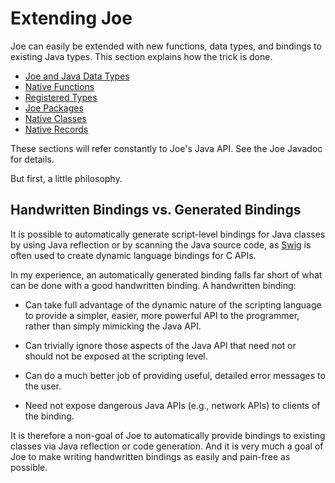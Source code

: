 # Extending Joe

Joe can easily be extended with new functions, data types, and bindings
to existing Java types.  This section explains how the trick is done.

- [Joe and Java Data Types](java_types.md)
- [Native Functions](native_functions.md)
- [Registered Types](registered_types.md)
- [Joe Packages](packages.md)
- [Native Classes](native_classes.md)
- [Native Records](native_records.md)

These sections will refer constantly to Joe's Java API.  See the 
Joe Javadoc for details.

But first, a little philosophy.

## Handwritten Bindings vs. Generated Bindings

It is possible to automatically generate script-level bindings for Java classes
by using Java reflection or by scanning the Java source code, as
[Swig](https://swig.org) is often used to create dynamic language bindings for C APIs.

In my experience, an automatically generated binding falls far short of what 
can be done with a good handwritten binding.  A handwritten binding:

- Can take full advantage of the dynamic nature of the scripting language to 
  provide a simpler, easier, more powerful API to the programmer, rather than
  simply mimicking the Java API.
 
- Can trivially ignore those aspects of the Java API
  that need not or should not be exposed at the scripting level.

- Can do a much better job of providing useful, detailed error messages
  to the user.
 
- Need not expose dangerous Java APIs (e.g., network APIs) to clients of
  the binding.

It is therefore a non-goal of Joe to automatically provide bindings to 
existing classes via Java reflection or code generation.  And it is very much 
a goal of Joe to make writing handwritten bindings as easily and 
pain-free as possible.


